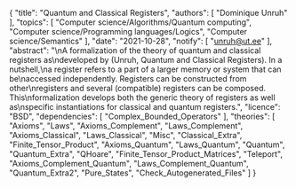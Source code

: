 {
    "title": "Quantum and Classical Registers",
    "authors": [
        "Dominique Unruh"
    ],
    "topics": [
        "Computer science/Algorithms/Quantum computing",
        "Computer science/Programming languages/Logics",
        "Computer science/Semantics"
    ],
    "date": "2021-10-28",
    "notify": [
        "unruh@ut.ee"
    ],
    "abstract": "\nA formalization of the theory of quantum and classical registers as\ndeveloped by (Unruh, Quantum and Classical Registers). In a nutshell,\na register refers to a part of a larger memory or system that can be\naccessed independently.  Registers can be constructed from other\nregisters and several (compatible) registers can be composed. This\nformalization develops both the generic theory of registers as well as\nspecific instantiations for classical and quantum registers.",
    "licence": "BSD",
    "dependencies": [
        "Complex_Bounded_Operators"
    ],
    "theories": [
        "Axioms",
        "Laws",
        "Axioms_Complement",
        "Laws_Complement",
        "Axioms_Classical",
        "Laws_Classical",
        "Misc",
        "Classical_Extra",
        "Finite_Tensor_Product",
        "Axioms_Quantum",
        "Laws_Quantum",
        "Quantum",
        "Quantum_Extra",
        "QHoare",
        "Finite_Tensor_Product_Matrices",
        "Teleport",
        "Axioms_Complement_Quantum",
        "Laws_Complement_Quantum",
        "Quantum_Extra2",
        "Pure_States",
        "Check_Autogenerated_Files"
    ]
}